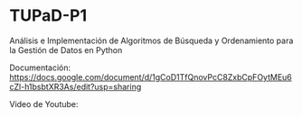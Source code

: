 # TUPaD-P1
Análisis e Implementación de Algoritmos de Búsqueda  y Ordenamiento para la Gestión de Datos en Python

Documentación: https://docs.google.com/document/d/1gCoD1TfQnovPcC8ZxbCpFOytMEu6cZl-h1bsbtXR3As/edit?usp=sharing

Video de Youtube: 